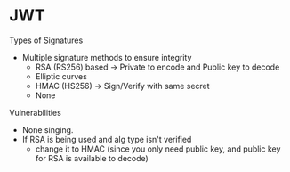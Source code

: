 # JWT
Types of Signatures
* Multiple signature methods to ensure integrity
   	* RSA (RS256) based -> Private to encode and Public key to decode
   	* Elliptic curves
   	* HMAC (HS256) -> Sign/Verify with same secret
   	* None

Vulnerabilities
* None singing.
* If RSA is being used and alg type isn't verified
   	* change it to HMAC (since you only need public key, and public key for RSA is available to decode)

